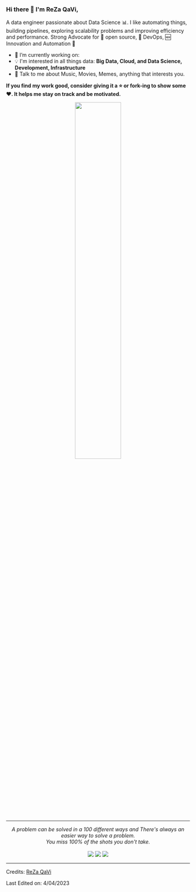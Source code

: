 ### Hi there 👋 I'm ReZa QaVi,

A data engineer passionate about Data Science :bar_chart:. I like automating things, building pipelines, exploring scalability problems and improving efficiency and performance. Strong Advocate for 📜 open source, 🚀 DevOps, :new: Innovation and Automation :robot:

- 🔭 I’m currently working on:
- :bulb: I'm interested in all things data: **Big Data, Cloud, and Data Science, Development, Infrastructure**
- 💬 Talk to me about Music, Movies, Memes, anything that interests you.

**If you find my work good, consider giving it a :star: or fork-ing to show some :heart:. It helps me stay on track and be motivated.**
<p align="center" >
	<img width="50%" src="https://github-readme-stats.vercel.app/api?username=RezaQavi-Git&show_icons=truehide_border=true" />
</p>

<hr>

<p align="center">
   <i>A problem can be solved in a 100 different ways and There's always an easier way to solve a problem.</i>
   <br>
   <i>You miss 100% of the shots you don't take.</i>
   <br>
<br>	
<a target="_blank" href="https://www.linkedin.com/in/rezaqavi/"><img src="https://img.shields.io/badge/-LinkedIn-0077B5?style=for-the-badge&logo=Linkedin&logoColor=white"></img></a>
<a target="_blank" href="mailto:rezaqavi1379@gmail.com"><img src="https://img.shields.io/badge/-Gmail-D14836?style=for-the-badge&logo=Gmail&logoColor=white"></img></a>
<a target="_blank" href="https://twitter.com/kalaghsardargom"><img src="https://img.shields.io/badge/-Twitter-1DA1F2?style=for-the-badge&logo=Twitter&logoColor=white"></img></a>
<br>
</p>

---

Credits: [ReZa QaVi](https://github.com/RezaQaVi-Git)

Last Edited on: 4/04/2023
